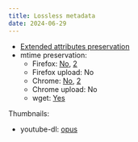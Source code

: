 ```yaml
---
title: Lossless metadata
date: 2024-06-29
---
```


- [Extended attributes preservation](https://wiki.archlinux.org/title/Extended_attributes#Support)
- mtime preservation:
	- Firefox: [No](https://bugzilla.mozilla.org/show_bug.cgi?id=733954), [2](https://bugzilla.mozilla.org/show_bug.cgi?id=733954)
	- Firefox upload: No
	- Chrome: [No](https://issues.chromium.org/issues/40405216), [2](https://bugs.chromium.org/p/chromium/issues/detail?id=4574)
	- Chrome upload: No
	- wget: [Yes](https://www.gnu.org/software/wget/manual/html_node/Time_002dStamping-Usage.html#Time_002dStamping-Usage)

Thumbnails:
- youtube-dl: [opus](https://github.com/ytdl-org/youtube-dl/issues/22338)
